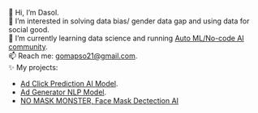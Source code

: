 👋 Hi, I’m Dasol.  
👀 I’m interested in solving data bias/ gender data gap and using data for social good.  
🌱 I’m currently learning data science and running [Auto ML/No-code AI community](https://knock-ai.circle.so/).  
📫 Reach me: gomapso21@gmail.com.   
✨ My projects:  
- [Ad Click Prediction AI Model](https://github.com/solhong/solhong/blob/main/clickpredictionAI.md).  
- [Ad Generator NLP Model](https://github.com/solhong/solhong/blob/main/adgenerator.md). 
- [NO MASK MONSTER, Face Mask Dectection AI](https://github.com/solhong/solhong/blob/main/nomaskmonster.md)


<!---
solhong/solhong is a ✨ special ✨ repository because its `README.md` (this file) appears on your GitHub profile.
You can click the Preview link to take a look at your changes.
--->
